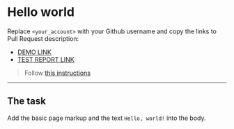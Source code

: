 # Hello world
Replace `<your_account>` with your Github username and copy the links to Pull Request description:
- [DEMO LINK](https://volodumur-vitinskiy.github.io/layout_hello-world/)
- [TEST REPORT LINK](https://volodumur-vitinskiy.github.io/layout_hello-world/report/html_report/)

> Follow [this instructions](https://mate-academy.github.io/layout_task-guideline/#how-to-solve-the-layout-tasks-on-github)
___

## The task 
Add the basic page markup and the text `Hello, world!` into the body.
